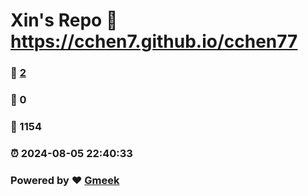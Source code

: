 # Xin's Repo :link: https://cchen7.github.io/cchen77 
### :page_facing_up: [2](https://cchen7.github.io/cchen77/tag.html) 
### :speech_balloon: 0 
### :hibiscus: 1154 
### :alarm_clock: 2024-08-05 22:40:33 
### Powered by :heart: [Gmeek](https://github.com/Meekdai/Gmeek)
